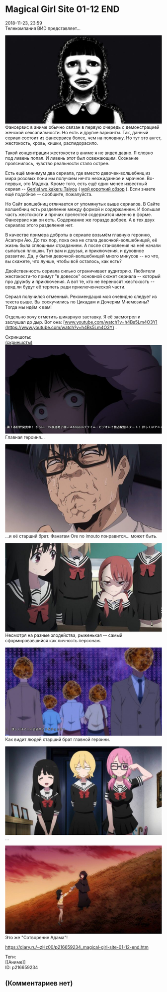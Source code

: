 Magical Girl Site 01-12 END
===========================

  
2018-11-23, 23:59  
 Телекомпания ВИD представляет...   
   
   [![](pics/qYx5IcXl.png)](https://i.imgur.com/qYx5IcX.png)     
 Фансервис в аниме обычно связан в первую очередь с демонстрацией женской сексапильности. Но есть и другие варианты. Так, данный сериал состоит из фансервиса более, чем на половину. Но тут это ангст, жестокость, кровь, кишки, распидорасило.   
   
 Такой концентрации жестокости в аниме я не видел давно. Я словно под ливень попал. И ливень этот был освежающим. Сознание прояснилось, чувство реальности стало острее.   
   
 Есть ещё минимум два сериала, где вместо девочек-волшебниц из мира розовых пони мы получаем нечто неожиданное и мрачное. Во-первых, это Мадока. Кроме того, есть ещё один менее известный сериал --  [Gen'ei wo kakeru Taiyou](http://www.world-art.ru/animation/animation.php?id=1479)  (  [мой короткий обзор](Gen'ei%20wo%20kakeru%20taiyou%2001-13%20END)  ). Если знаете ещё подобное -- сообщите, пожалуйста.   
   
 Но Сайт волшебниц отличается от упомянутых выше сериалов. В Сайте волшебниц есть разделение между формой и содержанием. И большая часть жестокости и прочих прелестей содержится именно в форме. Фансервис как он есть. Содержание же гораздо добрее. А в тех двух сериалах этого разделения нет.   
   
 В качестве примера доброты в сериале возьмём главную героиню, Асагири Аю. До тех пор, пока она не стала девочкой-волшебницей, её жизнь была сплошным страданием. А после становления на неё начали сыпаться плюшки. Тут вам и друзья, и приключения, и духовное развитие. Да, у бытия девочкой-волшебницей много минусов -- но что, вы скажете, что лучше, чтобы всё осталось, как есть?   
   
 Двойственность сериала сильно ограничивает аудиторию. Любители жестокости-то примут "в довесок" основной сюжет сериала -- который про дружбу и приключения. А вот те, кто не переносят жестокость -- вряд ли будут её терпеть ради приключенческой части.   
   
 Сериал получился отменный. Рекомендация моя очевидно следует из текста выше. Вы соскучились по Цикадам и Дочерям Мнемозины? Тогда мы идём к вам!   
   
 Отдельно хочу отметить шикарную заставку. Я её засмотрел и заслушал до дыр. Вот она:  [www.youtube.com/watch?v=h4Bs5Lm4O3Y](https://www.youtube.com/watch?v=h4Bs5Lm4O3Y)  .   
   
 Скриншоты:   
  [(скриншоты)](https://zHz00.diary.ru/p216659234.htm?index=1#linkmore216659234m1)       
  [![](pics/o64EKDTl.png)](https://i.imgur.com/o64EKDT.png)    
 Главная героиня...   
   
  [![](pics/k02HwmFl.jpg)](https://i.imgur.com/k02HwmF.jpg)    
 ...и её старший брат. Фанатам Ore no imouto понравится... может быть.   
   
  [![](pics/1M4KSRRl.jpg)](https://i.imgur.com/1M4KSRR.jpg)    
 Несмотря на разные злодейства, рыженькая -- самый сформировавшийся как личность персонаж.   
   
  [![](pics/eJHwmpxl.jpg)](https://i.imgur.com/eJHwmpx.jpg)    
 Как видит людей старший брат главной героини.   
   
  [![](pics/4EfXbx4l.jpg)](https://i.imgur.com/4EfXbx4.jpg)    
 ...   
   
  [![](pics/gwvWeMdl.jpg)](https://i.imgur.com/gwvWeMd.jpg)    
 Это же "Сотворение Адама"!      
  
<https://diary.ru/~zHz00/p216659234_magical-girl-site-01-12-end.htm>  
  
Теги:  
[[Аниме]]  
ID: p216659234  


(Комментариев нет)
------------------